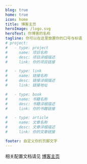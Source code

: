 ```yaml
---
blog: true
home: true
icon: home
title: 博客主页
heroImage: /logo.svg
heroText: 你博客的名称
tagline: 你可以在这里放置你的口号与标语
# project:
#   - type: project
#     name: 项目名称
#     desc: 项目详细描述
#     link: 你的项目链接

#   - type: link
#     name: 链接名称
#     desc: 链接详细描述
#     link: 链接地址

#   - type: book
#     name: 书籍名称
#     desc: 书籍详细描述
#     link: 你的书籍链接

#   - type: article
#     name: 文章名称
#     desc: 文章详细描述
#     link: 你的文章链接

footer: 自定义你的页脚文字
---
```


相关配置文档请见 [博客主页](https://vuepress-theme-hope.github.io/zh/guide/layout/blog/)

